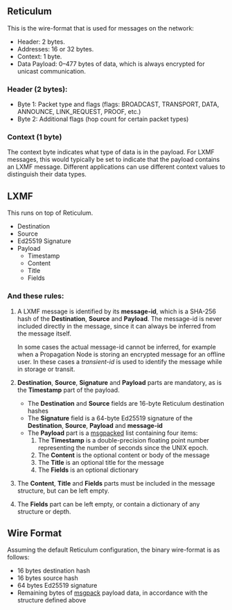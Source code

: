 ## Reticulum

This is the wire-format that is used for messages on the network:

- Header: 2 bytes.
- Addresses: 16 or 32 bytes.
- Context: 1 byte.
- Data Payload: 0–477 bytes of data, which is always encrypted for unicast communication. 

### Header (2 bytes):

- Byte 1: Packet type and flags (flags: BROADCAST, TRANSPORT, DATA, ANNOUNCE, LINK_REQUEST, PROOF, etc.)
- Byte 2: Additional flags (hop count for certain packet types)


### Context (1 byte)

The context byte indicates what type of data is in the payload. For LXMF messages, this would typically be set to indicate that the payload contains an LXMF message. Different applications can use different context values to distinguish their data types.


## LXMF

This runs on top of Reticulum.

- Destination
- Source
- Ed25519 Signature
- Payload
    - Timestamp
    - Content
    - Title
    - Fields

### And these rules:

1. A LXMF message is identified by its __message-id__, which is a SHA-256 hash of the __Destination__, __Source__ and __Payload__. The message-id is never included directly in the message, since it can always be inferred from the message itself.

   In some cases the actual message-id cannot be inferred, for example when a Propagation Node is storing an encrypted message for an offline user. In these cases a _transient-id_ is used to identify the message while in storage or transit.

2. __Destination__, __Source__, __Signature__ and __Payload__ parts are mandatory, as is the __Timestamp__ part of the payload.
    - The __Destination__ and __Source__ fields are 16-byte Reticulum destination hashes
    - The __Signature__ field is a 64-byte Ed25519 signature of the __Destination__, __Source__, __Payload__ and __message-id__
    - The __Payload__ part is a [msgpacked](https://msgpack.org) list containing four items:
        1. The __Timestamp__ is a double-precision floating point number representing the number of seconds since the UNIX epoch.
        2. The __Content__ is the optional content or body of the message
        3. The __Title__  is an optional title for the message
        4. The __Fields__ is an optional dictionary

3. The __Content__, __Title__ and __Fields__ parts must be included in the message structure, but can be left empty.

4. The __Fields__ part can be left empty, or contain a dictionary of any structure or depth.

## Wire Format

Assuming the default Reticulum configuration, the binary wire-format is as follows:

- 16 bytes destination hash
- 16 bytes source hash
- 64 bytes Ed25519 signature
- Remaining bytes of [msgpack](https://msgpack.org) payload data, in accordance with the structure defined above





